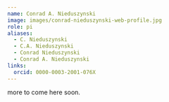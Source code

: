 ```yaml
---
name: Conrad A. Nieduszynski
image: images/conrad-nieduszynski-web-profile.jpg
role: pi
aliases:
  - C. Nieduszynski
  - C.A. Nieduszynski
  - Conrad Nieduszynski
  - Conrad A. Nieduszynski
links:
  orcid: 0000-0003-2001-076X
---
```


more to come here soon.
